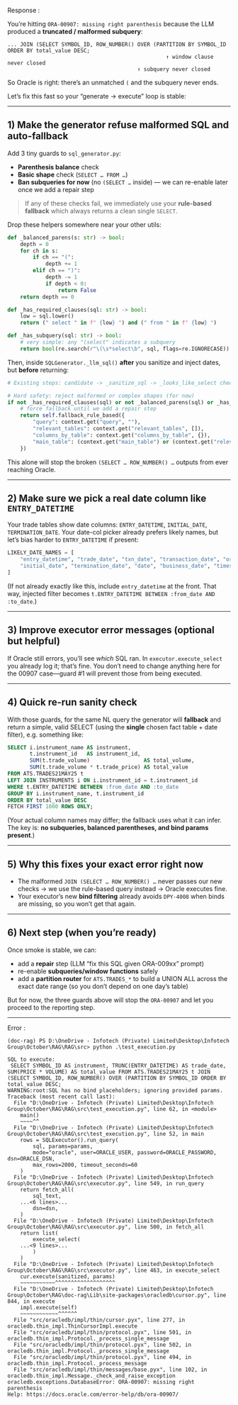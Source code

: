 Response :

You’re hitting `ORA-00907: missing right parenthesis` because the LLM produced a **truncated / malformed subquery**:

```
... JOIN (SELECT SYMBOL_ID, ROW_NUMBER() OVER (PARTITION BY SYMBOL_ID ORDER BY total_value DESC;
                                                  ↑ window clause never closed
                                         ↑ subquery never closed
```

So Oracle is right: there’s an unmatched `(` and the subquery never ends.

Let’s fix this fast so your “generate → execute” loop is stable:

---

## 1) Make the generator refuse malformed SQL and auto-fallback

Add 3 tiny guards to `sql_generator.py`:

* **Parenthesis balance** check
* **Basic shape** check (`SELECT … FROM …`)
* **Ban subqueries for now** (no `(SELECT …` inside) — we can re-enable later once we add a repair step

> If any of these checks fail, we immediately use your **rule-based fallback** which always returns a clean single `SELECT`.

Drop these helpers somewhere near your other utils:

```python
def _balanced_parens(s: str) -> bool:
    depth = 0
    for ch in s:
        if ch == "(":
            depth += 1
        elif ch == ")":
            depth -= 1
            if depth < 0:
                return False
    return depth == 0

def _has_required_clauses(sql: str) -> bool:
    low = sql.lower()
    return (" select " in f" {low} ") and (" from " in f" {low} ")

def _has_subquery(sql: str) -> bool:
    # very simple: any "(select" indicates a subquery
    return bool(re.search(r"\(\s*select\b", sql, flags=re.IGNORECASE))
```

Then, inside `SQLGenerator._llm_sql()` **after** you sanitize and inject dates, but **before** returning:

```python
# Existing steps: candidate -> _sanitize_sql -> _looks_like_select check -> date inject -> strip literals -> ensure order/limit

# Hard safety: reject malformed or complex shapes (for now)
if not _has_required_clauses(sql) or not _balanced_parens(sql) or _has_subquery(sql):
    # force fallback until we add a repair step
    return self.fallback_rule_based({
        "query": context.get("query", ""),
        "relevant_tables": context.get("relevant_tables", []),
        "columns_by_table": context.get("columns_by_table", {}),
        "main_table": (context.get("main_table") or (context.get("relevant_tables") or ["TRADE_DATA"])[0])
    })
```

This alone will stop the broken `(SELECT … ROW_NUMBER() …` outputs from ever reaching Oracle.

---

## 2) Make sure we pick a **real date column** like `ENTRY_DATETIME`

Your trade tables show date columns: `ENTRY_DATETIME`, `INITIAL_DATE`, `TERMINATION_DATE`. Your date-col picker already prefers likely names, but let’s bias harder to `ENTRY_DATETIME` if present:

```python
LIKELY_DATE_NAMES = [
    "entry_datetime", "trade_date", "txn_date", "transaction_date", "order_date",
    "initial_date", "termination_date", "date", "business_date", "timestamp", "created_at"
]
```

(If not already exactly like this, include `entry_datetime` at the front. That way, injected filter becomes `t.ENTRY_DATETIME BETWEEN :from_date AND :to_date`.)

---

## 3) Improve executor error messages (optional but helpful)

If Oracle still errors, you’ll see *which* SQL ran. In `executor.execute_select` you already log it; that’s fine. You don’t need to change anything here for the 00907 case—guard #1 will prevent those from being executed.

---

## 4) Quick re-run sanity check

With those guards, for the same NL query the generator will **fallback** and return a simple, valid SELECT (using the **single** chosen fact table + date filter), e.g. something like:

```sql
SELECT i.instrument_name AS instrument,
       t.instrument_id   AS instrument_id,
       SUM(t.trade_volume)                 AS total_volume,
       SUM(t.trade_volume * t.trade_price) AS total_value
FROM ATS.TRADES21MAY25 t
LEFT JOIN INSTRUMENTS i ON i.instrument_id = t.instrument_id
WHERE t.ENTRY_DATETIME BETWEEN :from_date AND :to_date
GROUP BY i.instrument_name, t.instrument_id
ORDER BY total_value DESC
FETCH FIRST 1000 ROWS ONLY;
```

(Your actual column names may differ; the fallback uses what it can infer. The key is: **no subqueries, balanced parentheses, and bind params present**.)

---

## 5) Why this fixes your exact error right now

* The malformed `JOIN (SELECT … ROW_NUMBER() …` never passes our new checks → we use the rule-based query instead → Oracle executes fine.
* Your executor’s new **bind filtering** already avoids `DPY-4008` when binds are missing, so you won’t get that again.

---

## 6) Next step (when you’re ready)

Once smoke is stable, we can:

* add a **repair** step (LLM “fix this SQL given ORA-009xx” prompt)
* re-enable **subqueries/window functions** safely
* add a **partition router** for `ATS.TRADES_*` to build a UNION ALL across the exact date range (so you don’t depend on one day’s table)

But for now, the three guards above will stop the `ORA-00907` and let you proceed to the reporting step.


-----------------------------

Error :
```
(doc-rag) PS D:\OneDrive - Infotech (Private) Limited\Desktop\Infotech Group\October\RAG\RAG\src> python .\test_execution.py

SQL to execute:
 SELECT SYMBOL_ID AS instrument, TRUNC(ENTRY_DATETIME) AS trade_date, SUM(PRICE * VOLUME) AS total_value FROM ATS.TRADES21MAY25 t JOIN (SELECT SYMBOL_ID, ROW_NUMBER() OVER (PARTITION BY SYMBOL_ID ORDER BY total_value DESC;
WARNING:root:SQL has no bind placeholders; ignoring provided params.
Traceback (most recent call last):
  File "D:\OneDrive - Infotech (Private) Limited\Desktop\Infotech Group\October\RAG\RAG\src\test_execution.py", line 62, in <module>
    main()
    ~~~~^^
  File "D:\OneDrive - Infotech (Private) Limited\Desktop\Infotech Group\October\RAG\RAG\src\test_execution.py", line 52, in main
    rows = SQLExecutor().run_query(
        sql, params=params,
        mode="oracle", user=ORACLE_USER, password=ORACLE_PASSWORD, dsn=ORACLE_DSN,
        max_rows=2000, timeout_seconds=60
    )
  File "D:\OneDrive - Infotech (Private) Limited\Desktop\Infotech Group\October\RAG\RAG\src\executor.py", line 549, in run_query
    return fetch_all(
        sql_text,
    ...<6 lines>...
        dsn=dsn,
    )
  File "D:\OneDrive - Infotech (Private) Limited\Desktop\Infotech Group\October\RAG\RAG\src\executor.py", line 500, in fetch_all
    return list(
        execute_select(
    ...<9 lines>...
        )
    )
  File "D:\OneDrive - Infotech (Private) Limited\Desktop\Infotech Group\October\RAG\RAG\src\executor.py", line 463, in execute_select
    cur.execute(sanitized, params)
    ~~~~~~~~~~~^^^^^^^^^^^^^^^^^^^
  File "D:\OneDrive - Infotech (Private) Limited\Desktop\Infotech Group\October\RAG\doc-rag\Lib\site-packages\oracledb\cursor.py", line 844, in execute
    impl.execute(self)
    ~~~~~~~~~~~~^^^^^^
  File "src/oracledb/impl/thin/cursor.pyx", line 277, in oracledb.thin_impl.ThinCursorImpl.execute
  File "src/oracledb/impl/thin/protocol.pyx", line 501, in oracledb.thin_impl.Protocol._process_single_message
  File "src/oracledb/impl/thin/protocol.pyx", line 502, in oracledb.thin_impl.Protocol._process_single_message
  File "src/oracledb/impl/thin/protocol.pyx", line 494, in oracledb.thin_impl.Protocol._process_message
  File "src/oracledb/impl/thin/messages/base.pyx", line 102, in oracledb.thin_impl.Message._check_and_raise_exception
oracledb.exceptions.DatabaseError: ORA-00907: missing right parenthesis
Help: https://docs.oracle.com/error-help/db/ora-00907/

```